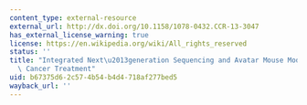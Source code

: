 ```yaml
---
content_type: external-resource
external_url: http://dx.doi.org/10.1158/1078-0432.CCR-13-3047
has_external_license_warning: true
license: https://en.wikipedia.org/wiki/All_rights_reserved
status: ''
title: "Integrated Next\u2013generation Sequencing and Avatar Mouse Models for Personalized\
  \ Cancer Treatment"
uid: b67375d6-2c57-4b54-b4d4-718af277bed5
wayback_url: ''
---
```

